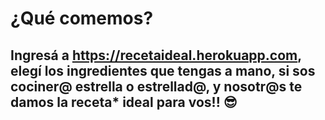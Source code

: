 # ¿Qué comemos?
## Ingresá a https://recetaideal.herokuapp.com, elegí los ingredientes que tengas a mano, si sos cociner@ estrella o estrellad@, y nosotr@s te damos la receta* ideal para vos!! 😎

